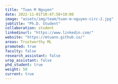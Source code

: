 ```yaml
---
title: "Tuan M Nguyen"
date: 2022-11-01T10:47:58+10:00
image: "assets/img/team/tuan-m-nguyen-circ-2.jpg"
jobtitle: "Ph.D. Student"
collaboration: student
linkedinurl: "https://www.linkedin.com/"
website: "https://mtuann.github.io/"
areas: Trustworthy ML
promoted: true
faculty: false
research_assistant: false
urop_assistant: false
phd_student: true
weight: 50
current: true
---
```


